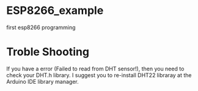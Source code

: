 # ESP8266_example
first esp8266 programming

# Troble Shooting
If you have a error (Failed to read from DHT sensor!), then you need to check your DHT.h library. I suggest you to re-install DHT22 libraray at the Arduino IDE library manager. 
